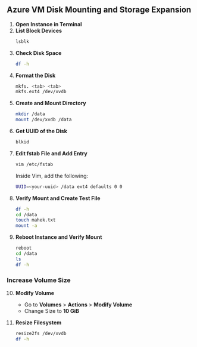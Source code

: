 
## **Azure VM Disk Mounting and Storage Expansion**

1. **Open Instance in Terminal**  
2. **List Block Devices**  
   ```sh
   lsblk
   ```  
3. **Check Disk Space**  
   ```sh
   df -h
   ```  
4. **Format the Disk**  
   ```sh
   mkfs. <tab> <tab>
   mkfs.ext4 /dev/xvdb
   ```  
5. **Create and Mount Directory**  
   ```sh
   mkdir /data
   mount /dev/xvdb /data
   ```  
6. **Get UUID of the Disk**  
   ```sh
   blkid
   ```  
7. **Edit fstab File and Add Entry**  
   ```sh
   vim /etc/fstab
   ```  
   Inside Vim, add the following:
   ```sh
   UUID=<your-uuid> /data ext4 defaults 0 0
   ```  
8. **Verify Mount and Create Test File**  
   ```sh
   df -h
   cd /data
   touch mahek.txt
   mount -a
   ```  
9. **Reboot Instance and Verify Mount**  
   ```sh
   reboot
   cd /data
   ls
   df -h
   ```  

### **Increase Volume Size**

10. **Modify Volume**  
    - Go to **Volumes** > **Actions** > **Modify Volume**  
    - Change Size to **10 GiB**  

11. **Resize Filesystem**  
    ```sh
    resize2fs /dev/xvdb
    df -h
    ```
